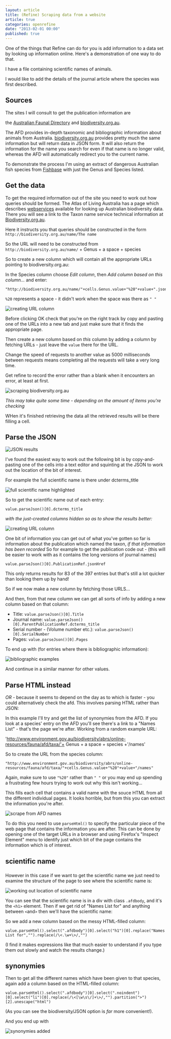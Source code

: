 ```yaml
---
layout: article
title: (Refine) Scraping data from a website
article: true
categories: openrefine
date: "2013-02-01 00:00"
published: true
---
```


One of the things that Refine can do for you is add information to a data set by looking up information online. Here's a demonstration of one way to do that.

I have a file containing scientific names of animals.

I would like to add the details of the journal article where the species was first described. 

## Sources

The sites I will consult to get the publication information are 

the [Australian Faunal Directory](http://www.environment.gov.au/biodiversity/abrs/online-resources/fauna/afd/home) and 
[biodiversity.org.au](http://biodiversity.org.au).

The AFD provides in-depth taxonomic and bibliographic information about animals from Australia.  [biodiversity.org.au](http://biodiversity.org.au) provides pretty much the same information but will return data in JSON form. It will also return the information for the name you search for even if that name is no longer valid, whereas the AFD will automatically redirect you to the current name.

To demonstrate the process I'm using an extract of dangerous Australian fish species from [Fishbase](http://www.fishbase.org/Country/CountryChecklist.php?showAll=yes&c_code=036&vhabitat=dangerous) with just the Genus and Species listed.

## Get the data

To get the required information out of the site you need to work out how queries should be formed. The Atlas of Living Australia has a page which describes [webservices](http://www.ala.org.au/about-the-atlas/downloadable-tools/web-services/) available for looking up Australian biodiversity data. There you will see a link to the Taxon name service technical information at [Biodiversity.org.au](http://biodiversity.org.au/confluence/display/bdv/NSL+Services). 

Here it instructs you that queries should be constructed in the form `http://biodiversity.org.au/name/The name`

So the URL will need to be constructed from `http://biodiversity.org.au/name/` + Genus + a space + species

So to create a new column which will contain all the appropriate URLs pointing to biodiversity.org.au:

In the Species column choose *Edit column*, then *Add column based on this column...* and enter:

```
"http://biodiversity.org.au/name/"+cells.Genus.value+"%20"+value+".json"
```

`%20` represents a space - it didn't work when the space was there as `" "`

![creating URL column](/images/scrapingafd/Selection_001.png)

Before clicking OK check that you're on the right track by copy and pasting one of the URLs into a new tab and just make sure that it finds the appropriate page.

Then create a new column based on *this* column by adding a column by fetching URLs - just leave the `value` there for the URL.

Change the speed of requests to another value as 5000 milliseconds between requests means completing all the requests will take a very long time. 

Get refine to record the error rather than a blank when it encounters an error, at least at first.

![scraping biodiversity.org.au](/images/scrapingafd/Selection_002.png)

*This may take quite some time - depending on the amount of items you're checking*

WHen it's finished retrieving the data all the retrieved results will be there filling a cell.


## Parse the JSON

![JSON results](/images/scrapingafd/Selection_003.png)

I've found the easiest way to work out the following bit is by copy-and-pasting one of the cells into a text editor and squinting at the JSON to work out the location of the bit of interest.

For example the full scientific name is there under dcterms_title

![full scientific name highlighted](/images/scrapingafd/Selection_004.png)

So to get the scientific name out of each entry:

```
value.parseJson()[0].dcterms_title
```
*with the just-created columns hidden so as to show the results better:*

![creating URL column](/images/scrapingafd/Selection_005.png)

One bit of information you can get out of what you've gotten so far is information about the publication which named the taxon, *if that information has been recorded* So for example to get the publication code out  - (this will be easier to work with as it contains the long versions of journal names)

```
value.parseJson()[0].PublicationRef.jsonHref
```
This only returns results for 83 of the 397 entries but that's still a lot quicker than looking them up by hand!

So if we now make a new column by fetching those URLS...

And then, from that new column we can get all sorts of info by adding a new column based on that column:

* Title: `value.parseJson()[0].Title`
* Journal name: `value.parseJson()[0].ParentPublicationRef.dcterms_title`
* Serial number - (Volume number etc.): `value.parseJson()[0].SerialNumber`
* Pages: `value.parseJson()[0].Pages`

To end up with (for entries where there is bibliographic information):

![bibliographic examples](/images/scrapingafd/Selection_006.png)

And continue in a similar manner for other values.

## Parse HTML instead

*OR* - because it seems to depend on the day as to which is faster - you could alternatively check the afd. This involves parsing HTML rather than JSON:

In this example I'll try and get the list of synonymies from the AFD. If you look at a species' entry on the AFD you'll see there's a link to a "Names List" - that's the page we're after. Working from a random example URL:

'http://www.environment.gov.au/biodiversity/abrs/online-resources/fauna/afd/taxa/'+ Genus + a space + species +'/names'

So to create the URL from the species column:

```
"http://www.environment.gov.au/biodiversity/abrs/online-resources/fauna/afd/taxa/"+cells.Genus.value+"%20"+value+"/names"
```

Again, make sure to use `"%20"` rather than `" "` or you may end up spending a frustrating few hours trying to work out why this isn't working...

This fills each cell that contains a valid name with the souce HTML from all the different individual pages. It looks horrible, but from this you can extract the information you're after. 

![scrape from AFD names](/images/scrapingafd/Selection_007.png)

To do this you need to use `parseHtml()` to specify the particular piece of the web page that contains the information you are after. This can be done by opening one of the target URLs in a browser and using Firefox's "Inspect Element" menu to identify just which bit of the page contains the information which is of interest.

## scientific name

###

However in this case if we want to get the scientific name we just need to examine the structure of the page to see where the scientific name is:

![working out location of scientific name](/images/scrapingafd/Selection_008.png)

You can see that the scientific name is in a div with class `.afdbody`, and it's the `<h1>` element. Then if we get rid of "Names List for" and anything between `<`and`>` then we'll have the scientific name:

So we add a new column based on the messy HTML-filled column:

```
value.parseHtml().select(".afdbody")[0].select("h1")[0].replace("Names List for","").replace(/\<.\w+\>/,"")
```

(I find it makes expressions like that much easier to understand if you type them out slowly and watch the results change.)

## synonymies

Then to get all the different names which have been given to that species, again add a column based on the HTML-filled column:

```
value.parseHtml().select(".afdbody")[0].select(".noindent")[0].select("li")[0].replace(/\<[\w\s\/]+\>/,"").partition(">")[2].unescape("html")
```

(As you can see the biodiversity/JSON option is *far* more convenient!). 

And you end up with

![synonymies added](/images/scrapingafd/Selection_009.png)
